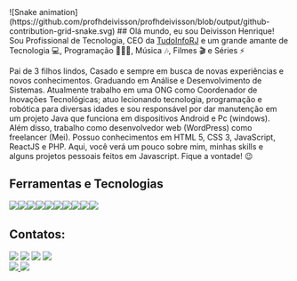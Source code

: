 <link rel="stylesheet" href="https://cdn.jsdelivr.net/gh/devicons/devicon@v2.15.1/devicon.min.css">
![Snake animation](https://github.com/profhdeivisson/profhdeivisson/blob/output/github-contribution-grid-snake.svg)
## Olá mundo, eu sou Deivisson Henrique!
Sou Profissional de Tecnologia, CEO da <a href="https://tudoinforj.com.br" target="_blank">TudoInfoRJ</a> e um grande amante de Tecnologia 💻, Programação 👨🏾‍💻, Música 🎶, Filmes 🎬 e Séries ⚡

Pai de 3 filhos lindos, Casado e sempre em busca de novas experiências e novos conhecimentos. Graduando em Análise e Desenvolvimento de Sistemas. Atualmente trabalho em uma ONG como Coordenador de Inovações Tecnológicas; atuo lecionando tecnologia, programação e robótica para diversas idades e sou responsável por dar manutenção em um projeto Java que funciona em dispositivos Android e Pc (windows). Além disso, trabalho como desenvolvedor web (WordPress) como freelancer (Mei). Possuo conhecimentos em HTML 5, CSS 3, JavaScript, ReactJS e PHP. Aqui, você verá um pouco sobre mim, minhas skills e alguns projetos pessoais feitos em Javascript. Fique a vontade! 😉

## Ferramentas e Tecnologias
<img src="https://cdn.jsdelivr.net/gh/devicons/devicon/icons/bootstrap/bootstrap-original.svg" width=40/><img src="https://cdn.jsdelivr.net/gh/devicons/devicon/icons/css3/css3-original-wordmark.svg" width=40/><img src="https://cdn.jsdelivr.net/gh/devicons/devicon/icons/git/git-original.svg" width=40/><img src="https://cdn.jsdelivr.net/gh/devicons/devicon/icons/html5/html5-original-wordmark.svg" width=40/><img src="https://cdn.jsdelivr.net/gh/devicons/devicon/icons/javascript/javascript-original.svg" width=40/><img src="https://cdn.jsdelivr.net/gh/devicons/devicon/icons/nodejs/nodejs-original.svg" width=40/><img src="https://cdn.jsdelivr.net/gh/devicons/devicon/icons/php/php-original.svg" width=40/><img src="https://cdn.jsdelivr.net/gh/devicons/devicon/icons/python/python-original-wordmark.svg" width=40/><img src="https://cdn.jsdelivr.net/gh/devicons/devicon/icons/react/react-original.svg" width=40/><img src="https://cdn.jsdelivr.net/gh/devicons/devicon/icons/wordpress/wordpress-original.svg" width=40/>

## Contatos:

<div>
<a href="https://instagram.com/profhdeivisson" target="_blank"><img src="https://img.shields.io/badge/-Instagram-%23E4405F?style=for-the-badge&logo=instagram&logoColor=white" target="_blank"></a>
<a href = "mailto:profhdeivisson@yahoo.com"><img src="https://img.shields.io/badge/Gmail-D14836?style=for-the-badge&logo=gmail&logoColor=white" target="_blank"></a>
<a href="https://www.linkedin.com/in/profhdeivisson" target="_blank"><img src="https://img.shields.io/badge/-LinkedIn-%230077B5?style=for-the-badge&logo=linkedin&logoColor=white" target="_blank"></a> <a href="https://profhdeivisson.github.io" target="_blank"><img src="https://img.shields.io/badge/-Meu%20Portfólio-lightgrey?style=for-the-badge"></a>
</div>

<div>
<a href="https://github.com/profhdeivisson">
<img height="180em" src="https://github-readme-stats.vercel.app/api/top-langs/?username=profhdeivisson&layout=compact&langs_count=7&theme=dracula"/>
<img height="180em" src="https://github-readme-stats.vercel.app/api?username=profhdeivisson&show_icons=true&theme=dracula&include_all_commits=true&count_private=true"/>
</div>
